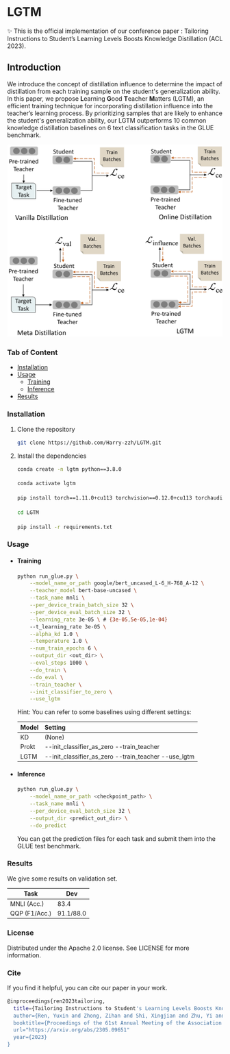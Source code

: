# LGTM
✨ This is the official implementation of our conference paper : Tailoring Instructions to Student’s Learning Levels Boosts Knowledge Distillation (ACL 2023).

## Introduction

We introduce the concept of distillation influence to determine the impact of distillation from each training sample on the student's generalization ability. 
In this paper, we propose **L**earning **G**ood **T**eacher **M**atters (LGTM), an efficient training technique for incorporating distillation influence into the teacher’s learning process. 
By prioritizing samples that are likely to enhance the student's generalization ability, our LGTM outperforms 10 common knowledge distillation baselines on 6 text classification tasks in the GLUE benchmark.

![](resources/lgtm.png)

### Tab of Content
- [Installation](#1)
- [Usage](#2)
  - [Training](#3)
  - [Inference](#4)
- [Results](#5)

<span id="1"></span>

### Installation
1. Clone the repository
    ```sh
    git clone https://github.com/Harry-zzh/LGTM.git
    ```
2. Install the dependencies
    ```sh
    conda create -n lgtm python==3.8.0

    conda activate lgtm

    pip install torch==1.11.0+cu113 torchvision==0.12.0+cu113 torchaudio==0.11.0 --extra-index-url https://download.pytorch.org/whl/cu113

    cd LGTM

    pip install -r requirements.txt
    ```
<span id="2"></span>

### Usage

<span id="3"></span>

- #### Training
    ```sh
    python run_glue.py \
        --model_name_or_path google/bert_uncased_L-6_H-768_A-12 \
        --teacher_model bert-base-uncased \
        --task_name mnli \
        --per_device_train_batch_size 32 \
        --per_device_eval_batch_size 32 \
        --learning_rate 3e-05 \ # {3e-05,5e-05,1e-04}
        --t_learning_rate 3e-05 \
        --alpha_kd 1.0 \
        --temperature 1.0 \
        --num_train_epochs 6 \
        --output_dir <out_dir> \
        --eval_steps 1000 \
        --do_train \
        --do_eval \
        --train_teacher \
        --init_classifier_to_zero \
        --use_lgtm
    ```

    Hint: You can refer to some baselines using different settings:

    | Model | Setting                                              |
    | ----- | ---------------------------------------------------- |
    | KD    | (None)                                               |
    | Prokt | --init_classifier_as_zero --train_teacher            |
    | LGTM  | --init_classifier_as_zero --train_teacher --use_lgtm |

<span id="4"></span>

- #### Inference
    ```sh
    python run_glue.py \
        --model_name_or_path <checkpoint_path> \
        --task_name mnli \
        --per_device_eval_batch_size 32 \
        --output_dir <predict_out_dir> \
        --do_predict
    ```
    You can get the prediction files for each task and submit them into the GLUE test benchmark.

<span id="5"></span>

### Results

We give some results on validation set.

| Task          | Dev       |
| ------------- | --------- |
| MNLI (Acc.)   | 83.4      |
| QQP (F1/Acc.) | 91.1/88.0 |

### License
Distributed under the Apache 2.0 license. See LICENSE for more information.

### Cite 
If you find it helpful, you can cite our paper in your work.
```sh
@inproceedings{ren2023tailoring,
  title={Tailoring Instructions to Student's Learning Levels Boosts Knowledge Distillation},
  author={Ren, Yuxin and Zhong, Zihan and Shi, Xingjian and Zhu, Yi and Yuan, Chun and Li, Mu},
  booktitle={Proceedings of the 61st Annual Meeting of the Association for Computational Linguistics},
  url="https://arxiv.org/abs/2305.09651"
  year={2023}
}
 ```
